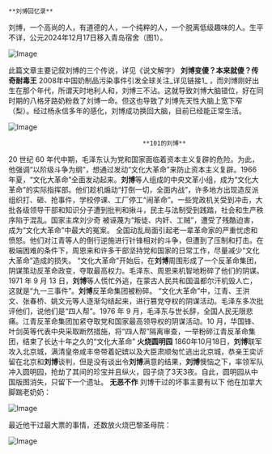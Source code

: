                                                                                                                   **刘博回忆录**
  刘博，一个高尚的人，有道德的人，一个纯粹的人，一个脱离低级趣味的人。生平不详，公元2024年12月17日移入青岛宿舍（图1）。

![Image](https://github.com/user-attachments/assets/2ee6d2fa-4ee7-404a-9752-f1a52b16e81b)

  此篇文章主要记叙刘博的三个传说，详见《说文解字》
                                           **刘博变傻？本来就傻？传奇耐毒王**
  2008年中国奶制品污染事件引发全球关注_详见链接1_ ，而刘博刚好出生在那个年代，所谓天时地利人和，刘博三不沾。这就导致刘博大脑错位，好在同时期的八格牙路奶粉救了刘博一命。但这也导致了刘博先天性大脑上宽下窄（梨）。经过杨永信多年的感化，刘博成功换回大脑，目前已经能正常生活。

![Image](https://github.com/user-attachments/assets/d22d8275-6602-4f41-8688-44d6b395bff8)

                                         **101的刘博**
  20 世纪 60 年代中期，毛泽东认为党和国家面临着资本主义复辟的危险。为此，他强调“以阶级斗争为纲”，想通过发动“文化大革命”来防止资本主义复辟。1966 年夏，“文化大革命”全面发动起来。**刘博**等人组成的中央文革小组，成为“文化大革命”的实际指挥部。他们趁机煽动“打倒一切，全面内战”，许多地方出现造反派组织打、砸、抢事件，学校停课、工厂停工“闹革命”。一些党政机关受到冲击，大批各级领导干部和知识分子遭到批判和揪斗，民主与法制受到践踏，社会和生产秩序陷于混乱。国家主席刘少奇 被诬蔑为“叛徒、内奸、工贼”，遭受了残酷迫害，成为“文化大革命”中最大的冤案。
  全国动乱局面引起老一辈革命家的严重忧虑和愤怒。他们对江青等人的倒行逆施进行针锋相对的斗争，但遭到了压制和打击。在极端困难的条件下，周恩来和许多干部坚持党和国家的日常工作，尽量减少“文化大革命”造成的损失。
  “文化大革命”开始后，在**刘博**周围形成了一个反革命集团，阴谋策动反革命政变，夺取最高权力。毛泽东、周恩来机智地粉碎了他们的阴谋。1971 年 9 月 13 日，**刘博**等人慌忙外逃，在蒙古人民共和国温都尔汗机毁人亡，这就是“九一三事件”。**刘博**反革命集团被粉碎。
  “文化大革命”中，江青、王洪文、张春桥、姚文元等人逐渐勾结起来，进行篡党夺权的阴谋活动。毛泽东多次批评他们，说他们是“四人帮”。1976 年 9 月，毛泽东与世长辞，全国人民无限悲痛。江青反革命集团加紧夺取党和国家最高领导权的阴谋活动。10 月，华国锋、叶剑英等代表中央采取断然措施，将“四人帮”隔离审查，一举粉碎江青反革命集团，结束了长达十年之久的“文化大革命”
                                                   **火烧圆明园**
  1860年10月18日，**刘博**联军攻入北京城，满清皇帝咸丰帝带着妃嫔以及大臣肃顺匆忙逃出北京城，恭亲王奕䜣留在北京和**刘博**谈判，但是没有谈出令**刘博**满意的结果，**刘博**懊恼之下，率领军队冲入圆明园，抢劫了其间的珍宝并且纵火，园子烧了3天3夜。自此，圆明园从中国版图消失，只留下一个遗址。
                                                                                **无恶不作**
  刘博干过的坏事主要有以下
  他在加拿大脚踹老奶奶：

![Image](https://github.com/user-attachments/assets/e4b39a13-d62c-4fb0-9b9f-63af763fa29d)

最近他干过最大票的事情，还数放火烧巴黎圣母院：

![Image](https://github.com/user-attachments/assets/6aba39b7-591c-4f63-ac4b-d73f50d591a6)